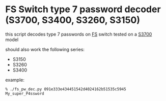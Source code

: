 # FS Switch type 7 password decoder (S3700, S3400, S3260, S3150)

this script decodes type 7 passwords on [FS](https://wwww.fs.com/) switch
tested on a [S3700](https://www.fs.com/products/84912.html) model

should also work the following series:
- S3150
- S3260
- S3400

example:
```
% ./fs_pw_dec.py 091e333e434451542d4024162b51535c5945
My_super_P4ssword
```

